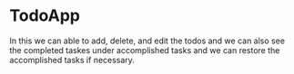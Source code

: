 # TodoApp
In this we can able to add, delete, and edit the todos and we can also see the completed taskes under accomplished tasks and we can restore the accomplished tasks if necessary.
